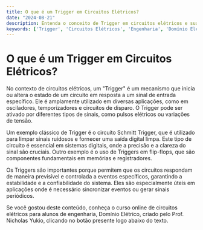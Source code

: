 ```yaml
---
title: O que é um Trigger em Circuitos Elétricos?
date: "2024-08-21"
description: Entenda o conceito de Trigger em circuitos elétricos e sua importância em aplicações práticas.
keywords: ['Trigger', 'Circuitos Elétricos', 'Engenharia', 'Domínio Elétrico']
---
```


# O que é um Trigger em Circuitos Elétricos?

No contexto de circuitos elétricos, um "Trigger" é um mecanismo que inicia ou altera o estado de um circuito em resposta a um sinal de entrada específico. Ele é amplamente utilizado em diversas aplicações, como em osciladores, temporizadores e circuitos de disparo. O Trigger pode ser ativado por diferentes tipos de sinais, como pulsos elétricos ou variações de tensão.

Um exemplo clássico de Trigger é o circuito Schmitt Trigger, que é utilizado para limpar sinais ruidosos e fornecer uma saída digital limpa. Este tipo de circuito é essencial em sistemas digitais, onde a precisão e a clareza do sinal são cruciais. Outro exemplo é o uso de Triggers em flip-flops, que são componentes fundamentais em memórias e registradores.

Os Triggers são importantes porque permitem que os circuitos respondam de maneira previsível e controlada a eventos específicos, garantindo a estabilidade e a confiabilidade do sistema. Eles são especialmente úteis em aplicações onde é necessário sincronizar eventos ou gerar sinais periódicos.

Se você gostou deste conteúdo, conheça o curso online de circuitos elétricos para alunos de engenharia, Domínio Elétrico, criado pelo Prof. Nicholas Yukio, clicando no botão presente logo abaixo do texto.